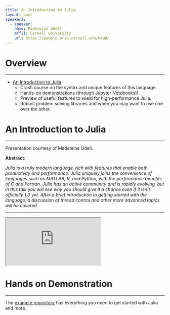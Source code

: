 ```yaml
---
title: An Introduction to Julia
layout: post
speakers:
  - speaker:
    name: Madeleine Udell
    affil: Cornell University
    url: https://people.orie.cornell.edu/mru8/
---
```


# Overview
--------------------------------------------------------------------------------
- [An Introduction to Julia](#an-introduction-to-julia)
    - Crash course on the syntax and unique features of this language.
    - [Hands-on demonstrations (through Jupyter Notebooks)!](https://github.com/madeleineudell/intro-to-julia)
    - Preview of useful features to wield for high-performance Julia.
    - Robust problem solving libraries and when you may want to use one over the other.

# An Introduction to Julia
--------------------------------------------------------------------------------

Presentation courtesy of Madeleine Udell.

**Abstract**:

_Julia is a truly modern language, rich with features that enable both productivity
and performance.  Julia uniquely joins the convenience of languages such as MATLAB,
R, and Python, with the performance benefits of C and Fortran.  Julia has an active
community and is rapidly evolving, but in this talk you will see why you should
give it a chance even if it isn't officially 1.0 yet.  After a brief introduction
to getting started with the language, a discussion of thread control and other
more advanced topics will be covered._

--------------------------------------------------------------------------------

<div class="embed-responsive embed-responsive-16by9">
  <iframe class="embed-responsive-item" src="https://docs.google.com/presentation/d/e/2PACX-1vTQqWepc3qZHOxJ9EhjyNF7DavMQdgr419Lwd04FRAlvcxtDW8YryyTobS_EldTi7eJEBS8U3a6nzwt/embed?start=false&loop=false&delayms=3000">
    <p>Your browser does not appear to support iframe elements.</p>
  </iframe>
</div>

# Hands on Demonstration
--------------------------------------------------------------------------------

The [example repository](https://github.com/madeleineudell/intro-to-julia) has
everything you need to get started with Julia and more.
